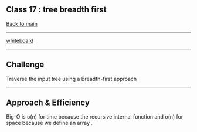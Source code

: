 ## Class 17 : tree breadth first

[Back to main](https://github.com/Raghdsmadi/data-structures-and-algorithms) 
******************************************
[whiteboard](Capture.PNG)
***************************************
## Challenge
Traverse the input tree using a Breadth-first approach
*************************************
## Approach & Efficiency
Big-O is o(n) for time because the recursive internal function and o(n) for space because we define an array . 
